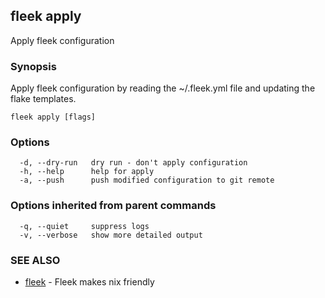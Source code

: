 ## fleek apply

Apply fleek configuration

### Synopsis

Apply fleek configuration by reading the ~/.fleek.yml file and updating 
the flake templates.

```
fleek apply [flags]
```

### Options

```
  -d, --dry-run   dry run - don't apply configuration
  -h, --help      help for apply
  -a, --push      push modified configuration to git remote
```

### Options inherited from parent commands

```
  -q, --quiet     suppress logs
  -v, --verbose   show more detailed output
```

### SEE ALSO

* [fleek](fleek.md)	 - Fleek makes nix friendly


